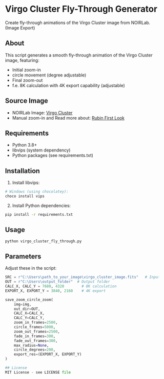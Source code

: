 # Virgo Cluster Fly-Through Generator

Create fly-through animations of the Virgo Cluster image from NOIRLab. (Image Export)

## About
This script generates a smooth fly-through animation of the Virgo Cluster image, featuring:
- Initial zoom-in
- circle movement (degree adjustable)
- Final zoom-out
- f.e. 8K calculation with 4K export capability (adjustable)

## Source Image
- NOIRLab Image: [Virgo Cluster](https://noirlab.edu/public/images/noirlab2521a/)
- Manual zoom-in and Read more about: [Rubin First Look](https://rubinobservatory.org/news/rubin-first-look/cosmic-treasure-chest)

## Requirements
- Python 3.8+
- libvips (system dependency)
- Python packages (see requirements.txt)

## Installation

1. Install libvips:
```bash
# Windows (using chocolatey):
choco install vips
```

2. Install Python dependencies:
```bash
pip install -r requirements.txt
```

## Usage
```python
python virgo_cluster_fly_through.py
```

## Parameters
Adjust these in the script:
```python
SRC = r"C:\Users\path_to_your_image\virgo_cluster_image.fits"   # Input image path
OUT = r"C:\Users\output_folder"  # Output folder
CALC_X, CALC_Y = 7680, 4320        # 8K calculation
EXPORT_X, EXPORT_Y = 3840, 2160    # 4K export

save_zoom_circle_zoom(
    img=img,
    out_dir=OUT,
    CALC_X=CALC_X,
    CALC_Y=CALC_Y,
    zoom_in_frames=2500,
    circle_frames=5000,
    zoom_out_frames=2500,
    fade_in_frames=300,
    fade_out_frames=300,
    max_radius=None,
    circle_degrees=200,
    export_res=(EXPORT_X, EXPORT_Y)
)

## License
MIT License - see LICENSE file